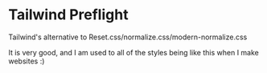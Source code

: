 # Tailwind Preflight

Tailwind's alternative to Reset.css/normalize.css/modern-normalize.css

It is very good, and I am used to all of the styles being like this when I make websites :)

